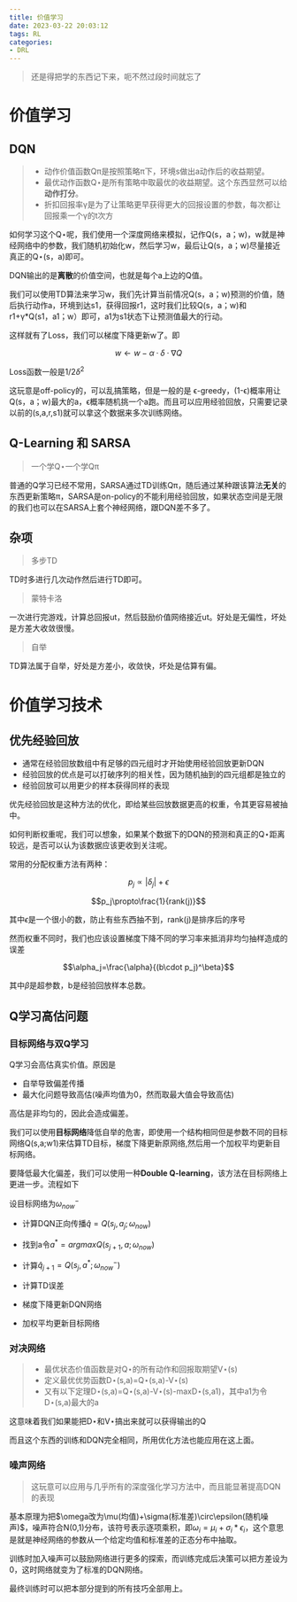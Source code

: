 ```yaml
---
title: 价值学习
date: 2023-03-22 20:03:12
tags: RL
categories:
- DRL
---
```


> 还是得把学的东西记下来，呃不然过段时间就忘了



# 价值学习

## DQN

> - 动作价值函数Qπ是按照策略π下，环境s做出a动作后的收益期望。
> - 最优动作函数Q⋆是所有策略中取最优的收益期望。这个东西显然可以给**动作打分**。
> - 折扣回报率γ是为了让策略更早获得更大的回报设置的参数，每次都让回报乘一个γ的t次方
>

<!-- more -->

如何学习这个Q⋆呢，我们使用一个深度网络来模拟，记作Q(s，a；w)，w就是神经网络中的参数，我们随机初始化w，然后学习w，最后让Q(s，a；w)尽量接近真正的Q⋆(s，a)即可。

DQN输出的是**离散**的价值空间，也就是每个a上边的Q值。

我们可以使用TD算法来学习w，我们先计算当前情况Q(s，a；w)预测的价值，随后执行动作a，环境到达s1，获得回报r1，这时我们比较Q(s，a；w)和r1+γ*Q(s1，a1；w）即可，a1为s1状态下让预测值最大的行动。

这样就有了Loss，我们可以梯度下降更新w了。即

$$w ← w − α · δ · ∇Q$$

Loss函数一般是$1/2δ^2$

这玩意是off-policy的，可以乱搞策略，但是一般的是 ϵ-greedy，(1-ϵ)概率用让Q(s，a；w)最大的a，ϵ概率随机挑一个a跑。而且可以应用经验回放，只需要记录以前的(s,a,r,s1)就可以拿这个数据来多次训练网络。

## Q-Learning 和 SARSA

>  一个学Q⋆一个学Qπ

普通的Q学习已经不常用，SARSA通过TD训练Qπ，随后通过某种跟该算法**无关**的东西更新策略π，SARSA是on-policy的不能利用经验回放，如果状态空间是无限的我们也可以在SARSA上套个神经网络，跟DQN差不多了。

## 杂项

> 多步TD

TD时多进行几次动作然后进行TD即可。

> 蒙特卡洛

一次进行完游戏，计算总回报ut，然后鼓励价值网络接近ut。好处是无偏性，坏处是方差大收敛很慢。

> 自举

TD算法属于自举，好处是方差小，收敛快，坏处是估算有偏。

# 价值学习技术

## 优先经验回放

- 通常在经验回放数组中有足够的四元组时才开始使用经验回放更新DQN
- 经验回放的优点是可以打破序列的相关性，因为随机抽到的四元组都是独立的
- 经验回放可以用更少的样本获得同样的表现

优先经验回放是这种方法的优化，即给某些回放数据更高的权重，令其更容易被抽中。

如何判断权重呢，我们可以想象，如果某个数据下的DQN的预测和真正的Q⋆距离较远，是否可以认为该数据应该更收到关注呢。

常用的分配权重方法有两种：

$$p_j\propto|\delta_j|+\epsilon$$

$$p_j\propto\frac{1}{rank(j)}$$

其中$\epsilon$是一个很小的数，防止有些东西抽不到，rank(j)是排序后的序号

然而权重不同时，我们也应该设置梯度下降不同的学习率来抵消非均匀抽样造成的误差

$$\alpha_j=\frac{\alpha}{(b\cdot p_j)^\beta}$$

其中$\beta$是超参数，b是经验回放样本总数。



## Q学习高估问题

### 目标网络与双Q学习

Q学习会高估真实价值。原因是

- 自举导致偏差传播
- 最大化问题导致高估(噪声均值为0，然而取最大值会导致高估)

高估是非均匀的，因此会造成偏差。

我们可以使用**目标网络**降低自举的危害，即使用一个结构相同但是参数不同的目标网络Q(s,a;w1)来估算TD目标，梯度下降更新原网络,然后用一个加权平均更新目标网络。

要降低最大化偏差，我们可以使用一种**Double Q-learning**，该方法在目标网络上更进一步。流程如下

设目标网络为$\omega_{now}^-$

- 计算DQN正向传播$\hat{q}=Q(s_j,a_j;\omega_{now})$

- 找到a令$a^*=argmaxQ(s_{j+1},a;\omega_{now})$

- 计算$\hat{q}_{j+1}=Q(s_j,a^*;\omega_{now}^-)$

- 计算TD误差
- 梯度下降更新DQN网络
- 加权平均更新目标网络

### 对决网络

> - 最优状态价值函数是对Q⋆的所有动作和回报取期望V⋆(s)
> - 定义最优优势函数D⋆(s,a)=Q⋆(s,a)-V⋆(s)
> - 又有以下定理D⋆(s,a)=Q⋆(s,a)-V⋆(s)-maxD⋆(s,a1)，其中a1为令D⋆(s,a)最大的a

这意味着我们如果能把D⋆和V⋆搞出来就可以获得输出的Q

而且这个东西的训练和DQN完全相同，所用优化方法也能应用在这上面。

### 噪声网络

> 这玩意可以应用与几乎所有的深度强化学习方法中，而且能显著提高DQN的表现

基本原理为把$\omega改为\mu(均值)+\sigma(标准差)\circ\epsilon(随机噪声)$，噪声符合N(0,1)分布，该符号表示逐项乘积，即$\omega_i=\mu_i+\sigma_i*\epsilon_i$，这个意思是就是神经网络的参数从一个给定均值和标准差的正态分布中抽取。

训练时加入噪声可以鼓励网络进行更多的探索，而训练完成后决策可以把方差设为0，这时网络就变为了标准的DQN网络。

最终训练时可以把本部分提到的所有技巧全部用上。
